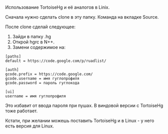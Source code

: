 Использование TortoiseHg и её аналогов в Linix.

Cначала нужно сделать clone в эту папку. Команда на вкладке Source.

После clone сделай следующее:
1. Зайди в папку .hg
2. Открой hgrc в N++.
3. Замени содержимое на:

```
[paths]
default = https://code.google.com/p/ruadlist/

[auth]
gcode.prefix = https://code.google.com/
gcode.username = имя гуглопрофиля
gcode.password = пароль гуглокода

[ui]
username = имя гуглопрофиля
```

Это избавит от ввода пароля при пушах. В виндовой версии с TortoiseHg тоже работает.

Кстати, при желании можешь поставить TortoiseHg и в Linux - у него есть версия для Linux.